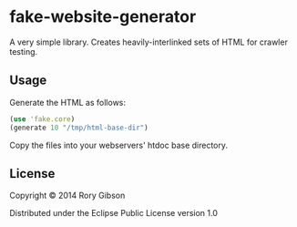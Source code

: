 # fake-website-generator

A very simple library. Creates heavily-interlinked sets of HTML for crawler testing.

## Usage

Generate the HTML as follows:

```clojure
(use 'fake.core)
(generate 10 "/tmp/html-base-dir")
```

Copy the files into your webservers' htdoc base directory.

## License

Copyright © 2014 Rory Gibson

Distributed under the Eclipse Public License version 1.0 
